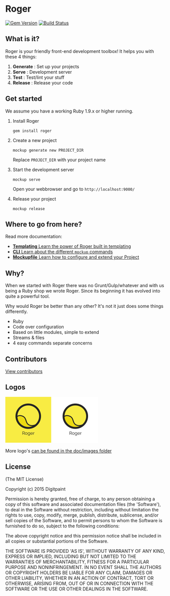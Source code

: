 # Roger

[![Gem Version](https://badge.fury.io/rb/roger.png)](http://badge.fury.io/rb/roger)
[![Build Status](https://travis-ci.org/DigitPaint/roger.png?branch=master)](https://travis-ci.org/DigitPaint/roger)

## What is it?

Roger is your friendly front-end development toolbox! It helps you with these 4 things:

1. **Generate** : Set up your projects
1. **Serve** : Development server
1. **Test** : Test/lint your stuff
1. **Release** : Release your code

## Get started

We assume you have a working Ruby 1.9.x or higher running.

1. Install Roger

    ```shell
    gem install roger
    ```

1. Create a new project

    ```shell
    mockup generate new PROJECT_DIR
    ```

    Replace `PROJECT_DIR` with your project name

1. Start the development server

    ```shell
    mockup serve
    ```

    Open your webbrowser and go to `http://localhost:9000/`

1. Release your project

    ```shell
    mockup release
    ```

## Where to go from here?

Read more documentation:

* [**Templating** Learn the power of Roger built in templating](doc/templating.md)
* [**CLI** Learn about the different `mockup` commands](doc/cli.md)
* [**Mockupfile** Learn how to configure and extend your Project](doc/mockupfile.md)

## Why?

When we started with Roger there was no Grunt/Gulp/whatever and with us being a Ruby shop we wrote Roger. Since its beginning it has evolved into quite a powerful tool. 

Why would Roger be better than any other?
It's not it just does some things differently.

* Ruby
* Code over configuration
* Based on little modules, simple to extend
* Streams & files
* 4 easy commands separate concerns

## Contributors

[View contributors](https://github.com/digitpaint/roger/graphs/contributors)

## Logos

![Logo Black/Yellow](https://raw.githubusercontent.com/DigitPaint/roger/master/doc/images/logo_black-yellow.png)
![Logo Plain](https://raw.githubusercontent.com/DigitPaint/roger/master/doc/images/logo_plain-square.png)

More logo's [can be found in the doc/images folder](https://github.com/DigitPaint/roger/tree/master/doc/images)

## License

(The MIT License)

Copyright (c) 2015 Digitpaint

Permission is hereby granted, free of charge, to any person obtaining
a copy of this software and associated documentation files (the
'Software'), to deal in the Software without restriction, including
without limitation the rights to use, copy, modify, merge, publish,
distribute, sublicense, and/or sell copies of the Software, and to
permit persons to whom the Software is furnished to do so, subject to
the following conditions:

The above copyright notice and this permission notice shall be
included in all copies or substantial portions of the Software.

THE SOFTWARE IS PROVIDED 'AS IS', WITHOUT WARRANTY OF ANY KIND,
EXPRESS OR IMPLIED, INCLUDING BUT NOT LIMITED TO THE WARRANTIES OF
MERCHANTABILITY, FITNESS FOR A PARTICULAR PURPOSE AND NONINFRINGEMENT.
IN NO EVENT SHALL THE AUTHORS OR COPYRIGHT HOLDERS BE LIABLE FOR ANY
CLAIM, DAMAGES OR OTHER LIABILITY, WHETHER IN AN ACTION OF CONTRACT,
TORT OR OTHERWISE, ARISING FROM, OUT OF OR IN CONNECTION WITH THE
SOFTWARE OR THE USE OR OTHER DEALINGS IN THE SOFTWARE.
